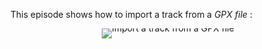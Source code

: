 This episode shows how to import a track from a *GPX file* :

<div style="text-align: center; line-height: 0;">
  <a href="https://vimeo.com/517202462" target="_blank">
    <img src="https://i.vimeocdn.com/video/1070949814-e607721644fc5d9ed274d3fb23342634b75aefe69ef34b387095b86c8b4008ad-d?f=webp&region=us" alt="Import a track from a GPX file" style="display: inline-block;">
  </a>
  <div style="line-height: normal; margin-top: -18em; margin-bottom: 16em">
    <a href="https://vimeo.com/517202462" target="_blank" style="
      display: inline-block;
      vertical-align: middle;
      background-color: #007BFF;
      color: white;
      padding: 10px 20px;
      border-radius: 4px;
      text-decoration: none;
      font-weight: bold;
    ">Watch the Video</a>
  </div>